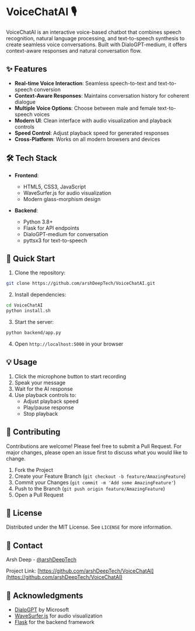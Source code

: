 # VoiceChatAI 🎙️


VoiceChatAI is an interactive voice-based chatbot that combines speech recognition, natural language processing, and text-to-speech synthesis to create seamless voice conversations. Built with DialoGPT-medium, it offers context-aware responses and natural conversation flow.


## ✨ Features

- **Real-time Voice Interaction**: Seamless speech-to-text and text-to-speech conversion
- **Context-Aware Responses**: Maintains conversation history for coherent dialogue
- **Multiple Voice Options**: Choose between male and female text-to-speech voices
- **Modern UI**: Clean interface with audio visualization and playback controls
- **Speed Control**: Adjust playback speed for generated responses
- **Cross-Platform**: Works on all modern browsers and devices

## 🛠️ Tech Stack

- **Frontend**:
  - HTML5, CSS3, JavaScript
  - WaveSurfer.js for audio visualization
  - Modern glass-morphism design

- **Backend**:
  - Python 3.8+
  - Flask for API endpoints
  - DialoGPT-medium for conversation
  - pyttsx3 for text-to-speech

## 🚀 Quick Start

1. Clone the repository:
```bash
git clone https://github.com/arshDeepTech/VoiceChatAI.git
```
2. Install dependencies:
```bash
cd VoiceChatAI
python install.sh
```
3. Start the server:
```bash
python backend/app.py
```


4. Open `http://localhost:5000` in your browser

## 💡 Usage

1. Click the microphone button to start recording
2. Speak your message
3. Wait for the AI response
4. Use playback controls to:
   - Adjust playback speed
   - Play/pause response
   - Stop playback

## 🤝 Contributing

Contributions are welcome! Please feel free to submit a Pull Request. For major changes, please open an issue first to discuss what you would like to change.

1. Fork the Project
2. Create your Feature Branch (`git checkout -b feature/AmazingFeature`)
3. Commit your Changes (`git commit -m 'Add some AmazingFeature'`)
4. Push to the Branch (`git push origin feature/AmazingFeature`)
5. Open a Pull Request

## 📝 License

Distributed under the MIT License. See `LICENSE` for more information.

## 👤 Contact

Arsh Deep - [@arshDeepTech](https://github.com/arshDeepTech)

Project Link: [https://github.com/arshDeepTech/VoiceChatAI](https://github.com/arshDeepTech/VoiceChatAI)

## 🙏 Acknowledgments

- [DialoGPT](https://huggingface.co/microsoft/DialoGPT-medium) by Microsoft
- [WaveSurfer.js](https://wavesurfer-js.org/) for audio visualization
- [Flask](https://flask.palletsprojects.com/) for the backend framework
